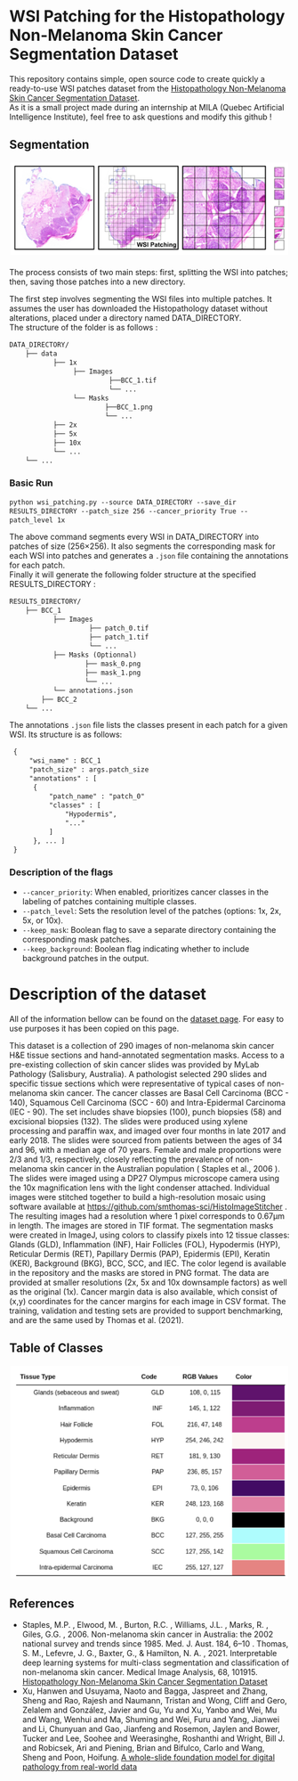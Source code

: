 # WSI Patching for the Histopathology Non-Melanoma Skin Cancer Segmentation Dataset
 
This repository contains simple, open source code to create quickly a ready-to-use WSI patches dataset from the [Histopathology Non-Melanoma Skin Cancer Segmentation Dataset](https://espace.library.uq.edu.au/view/UQ:8be4bd0).\
As it is a small project made during an internship at MILA (Quebec Artificial Intelligence Institute), feel free to ask questions and modify this github !

## Segmentation
<div align="center" style="margin-top:20px; margin-bottom:20px;">
      <img src="images/segmentation.png" alt="Segmentation" width="500">
      <p style="font-size:75%;"><em></em></p>
</div>
The process consists of two main steps: first, splitting the WSI into patches; then, saving those patches into a new directory. 

The first step involves segmenting the WSI files into multiple patches. It assumes the user has downloaded the Histopathology dataset without alterations, placed under a directory named DATA_DIRECTORY.\
The structure of the folder is as follows :
```
DATA_DIRECTORY/
	├── data 
           ├── 1x
                ├── Images
                         ├──BCC_1.tif
                         └── ...
                └── Masks
                        ├──BCC_1.png 
                        └── ...
           ├── 2x
           ├── 5x
           ├── 10x
           └── ...
	└── ...
```
### Basic Run
```
python wsi_patching.py --source DATA_DIRECTORY --save_dir RESULTS_DIRECTORY --patch_size 256 --cancer_priority True --patch_level 1x
```
The above command segments every WSI in DATA_DIRECTORY into patches of size (256×256). It also segments the corresponding mask for each WSI into patches and generates a `.json` file containing the annotations for each patch.\
Finally it will generate the following folder structure at the specified RESULTS_DIRECTORY :
```
RESULTS_DIRECTORY/
	├── BCC_1 
           ├── Images
                    ├── patch_0.tif
                    ├── patch_1.tif
                    └── ...
           ├── Masks (Optionnal)
                   ├── mask_0.png
                   ├── mask_1.png
                   └── ...
           └── annotations.json
        ├── BCC_2
	└── ...
```
The annotations `.json` file lists the classes present in each patch for a given WSI. Its structure is as follows:
```
 { 
     "wsi_name" : BCC_1
     "patch_size" : args.patch_size
     "annotations" : [
      { 
          "patch_name" : "patch_0"
          "classes" : [
              "Hypodermis",
              "..."
          ]
      }, ... ]
 }
```
### Description of the flags
- `--cancer_priority`: When enabled, prioritizes cancer classes in the labeling of patches containing multiple classes.
- `--patch_level`: Sets the resolution level of the patches (options: 1x, 2x, 5x, or 10x).
- `--keep_mask`: Boolean flag to save a separate directory containing the corresponding mask patches.
- `--keep_background`: Boolean flag indicating whether to include background patches in the output.
# Description of the dataset
All of the information bellow can be found on the [dataset page](https://espace.library.uq.edu.au/view/UQ:8be4bd0). For easy to use purposes it has been copied on this page.

This dataset is a collection of 290 images of non-melanoma skin cancer H&E tissue sections and hand-annotated segmentation masks. Access to a pre-existing collection of skin cancer slides was provided by MyLab Pathology (Salisbury, Australia). A pathologist selected 290 slides and specific tissue sections which were representative of typical cases of non-melanoma skin cancer. The cancer classes are Basal Cell Carcinoma (BCC - 140), Squamous Cell Carcinoma (SCC - 60) and Intra-Epidermal Carcinoma (IEC - 90). The set includes shave biopsies (100), punch biopsies (58) and excisional biopsies (132). The slides were produced using xylene processing and paraffin wax, and imaged over four months in late 2017 and early 2018. The slides were sourced from patients between the ages of 34 and 96, with a median age of 70 years. Female and male proportions were 2/3 and 1/3, respectively, closely reflecting the prevalence of non-melanoma skin cancer in the Australian population ( Staples et al., 2006 ). The slides were imaged using a DP27 Olympus microscope camera using the 10x magnification lens with the light condenser attached. Individual images were stitched together to build a high-resolution mosaic using software available at https://github.com/smthomas-sci/HistoImageStitcher . The resulting images had a resolution where 1 pixel corresponds to 0.67μm in length. The images are stored in TIF format. The segmentation masks were created in ImageJ, using colors to classify pixels into 12 tissue classes: Glands (GLD), Inflammation (INF), Hair Follicles (FOL), Hypodermis (HYP), Reticular Dermis (RET), Papillary Dermis (PAP), Epidermis (EPI), Keratin (KER), Background (BKG), BCC, SCC, and IEC. The color legend is available in the repository and the masks are stored in PNG format. The data are provided at smaller resolutions (2x, 5x and 10x downsample factors) as well as the original (1x). Cancer margin data is also available, which consist of (x,y) coordinates for the cancer margins for each image in CSV format. The training, validation and testing sets are provided to support benchmarking, and are the same used by Thomas et al. (2021). 

## Table of Classes
<div align="center" style="margin-top:20px; margin-bottom:20px;">
      <img src="images/classification.png" alt="Color Classification" width="500">
      <p style="font-size:75%;"><em></em></p>
</div>

## References

- Staples, M.P. , Elwood, M. , Burton, R.C. , Williams, J.L. , Marks, R. , Giles, G.G. , 2006. Non-melanoma skin cancer in Australia: the 2002 national survey and trends since 1985. Med. J. Aust. 184, 6–10 . Thomas, S. M., Lefevre, J. G., Baxter, G., & Hamilton, N. A. , 2021. Interpretable deep learning systems for multi-class segmentation and classification of non-melanoma skin cancer. Medical Image Analysis, 68, 101915. [Histopathology Non-Melanoma Skin Cancer Segmentation Dataset](https://espace.library.uq.edu.au/view/UQ:8be4bd0)
- Xu, Hanwen and Usuyama, Naoto and Bagga, Jaspreet and Zhang, Sheng and Rao, Rajesh and Naumann, Tristan and Wong, Cliff and Gero, Zelalem and González, Javier and Gu, Yu and Xu, Yanbo and Wei, Mu and Wang, Wenhui and Ma, Shuming and Wei, Furu and Yang, Jianwei and Li, Chunyuan and Gao, Jianfeng and Rosemon, Jaylen and Bower, Tucker and Lee, Soohee and Weerasinghe, Roshanthi and Wright, Bill J. and Robicsek, Ari and Piening, Brian and Bifulco, Carlo and Wang, Sheng and Poon, Hoifung. [A whole-slide foundation model for digital pathology from real-world data](https://github.com/prov-gigapath/prov-gigapath)
